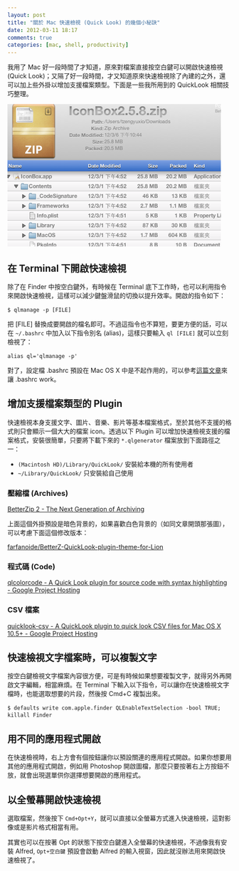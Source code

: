 ```yaml
---
layout: post
title: "關於 Mac 快速檢視 (Quick Look) 的幾個小秘訣"
date: 2012-03-11 18:17
comments: true
categories: [mac, shell, productivity]
---
```


我用了 Mac 好一段時間了才知道，原來對檔案直接按空白鍵可以開啟快速檢視 (Quick Look)；又隔了好一段時間，才又知道原來快速檢視除了內建的之外，還可以加上些外掛以增加支援檔案類型。下面是一些我所用到的 QuickLook 相關技巧整理。

![BetterZip Plugin](/images/2012/2012-03-11-quicklook-of-zip.png)

## 在 Terminal 下開啟快速檢視

除了在 Finder 中按空白鍵外，有時候在 Terminal 底下工作時，也可以利用指令來開啟快速檢視，這樣可以減少鍵盤滑鼠的切換以提升效率。開啟的指令如下：

    $ qlmanage -p [FILE]

把 [FILE] 替換成要開啟的檔名即可。不過這指令也不算短，要更方便的話，可以在 `~/.bashrc` 中加入以下指令別名 (alias)，這樣只要輸入 `ql [FILE]` 就可以立刻檢視了：

    alias ql='qlmanage -p'

對了，設定檔 .bashrc 預設在 Mac OS X 中是不起作用的，可以參考[這篇文章][bashrc]來讓 .bashrc work。

[bashrc]: http://coder.aqualuna.me/2012/03/bashrc-in-mac-terminal-os-x-lion.html

## 增加支援檔案類型的 Plugin

快速檢視本身支援文字、圖片、音樂、影片等基本檔案格式，至於其他不支援的格式則只會顯示一個大大的檔案 icon。透過以下 Plugin 可以增加快速檢視支援的檔案格式，安裝很簡單，只要將下載下來的 `*.qlgenerator` 檔案放到下面路徑之一：

- `(Macintosh HD)/Library/QuickLook/` 安裝給本機的所有使用者
- `~/Library/QuickLook/` 只安裝給自己使用

### 壓縮檔 (Archives)

[BetterZip 2 - The Next Generation of Archiving](http://macitbetter.com/BetterZip-Quick-Look-Generator/)

上面這個外掛預設是暗色背景的，如果喜歡白色背景的（如同文章開頭那張圖），可以考慮下面這個修改版本：

[farfanoide/BetterZ-QuickLook-plugin-theme-for-Lion](https://github.com/farfanoide/BetterZ-QuickLook-plugin-theme-for-Lion)

### 程式碼 (Code)

[qlcolorcode - A Quick Look plugin for source code with syntax highlighting - Google Project Hosting](http://code.google.com/p/qlcolorcode/)

### CSV 檔案

[quicklook-csv - A QuickLook plugin to quick look CSV files for Mac OS X 10.5+ - Google Project Hosting](http://code.google.com/p/quicklook-csv/)

## 快速檢視文字檔案時，可以複製文字

按空白鍵檢視文字檔案內容很方便，可是有時候如果想要複製文字，就得另外再開啟文字編輯，相當麻煩。在 Terminal 下輸入以下指令，可以讓你在快速檢視文字檔時，也能選取想要的片段，然後按 Cmd+C 複製出來。

    $ defaults write com.apple.finder QLEnableTextSelection -bool TRUE; killall Finder

## 用不同的應用程式開啟

在快速檢視時，右上方會有個按鈕讓你以預設關連的應用程式開啟。如果你想要用其他的應用程式開啟，例如用 Photoshop 開啟圖檔，那麼只要按著右上方按鈕不放，就會出現選單供你選擇想要開啟的應用程式。

## 以全螢幕開啟快速檢視

選取檔案，然後按下 `Cmd+Opt+Y`，就可以直接以全螢幕方式進入快速檢視，這對影像或是影片格式相當有用。

其實也可以在按著 Opt 的狀態下按空白鍵進入全螢幕的快速檢視，不過像我有安裝 Alfred, `Opt+空白鍵` 預設會啟動 Alfred 的輸入視窗，因此就沒辦法用來開啟快速檢視了。
